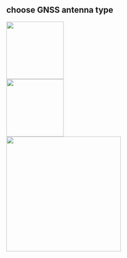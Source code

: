## choose GNSS antenna type

<div style="text-align: left;"><img src="../images/helix.png" style="width: 150px;"></div>

<div style="text-align: left;"><img src="../images/patch.png" style="width: 150px;"></div>
<div style="text-align: left;"><img src="../images/rtk_survey.png" style="width: 300px;"></div>